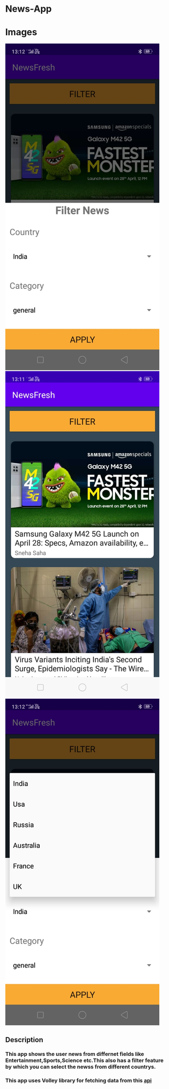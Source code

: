 # News-App

# Images
![alt text](https://github.com/priyansh-design/News-App/blob/main/pics/image%201.jfif)
![alt text](https://github.com/priyansh-design/News-App/blob/main/pics/image%202.jfif)
![alt text](https://github.com/priyansh-design/News-App/blob/main/pics/image%203.jfif)


## Description

### This app shows the user news from differnet fields like Entertainment,Sports,Science etc.This also has a filter feature by which you can select the newss from different countrys.

### This app uses Volley library for fetching data from this [api](https://saurav.tech/NewsAPI/)
